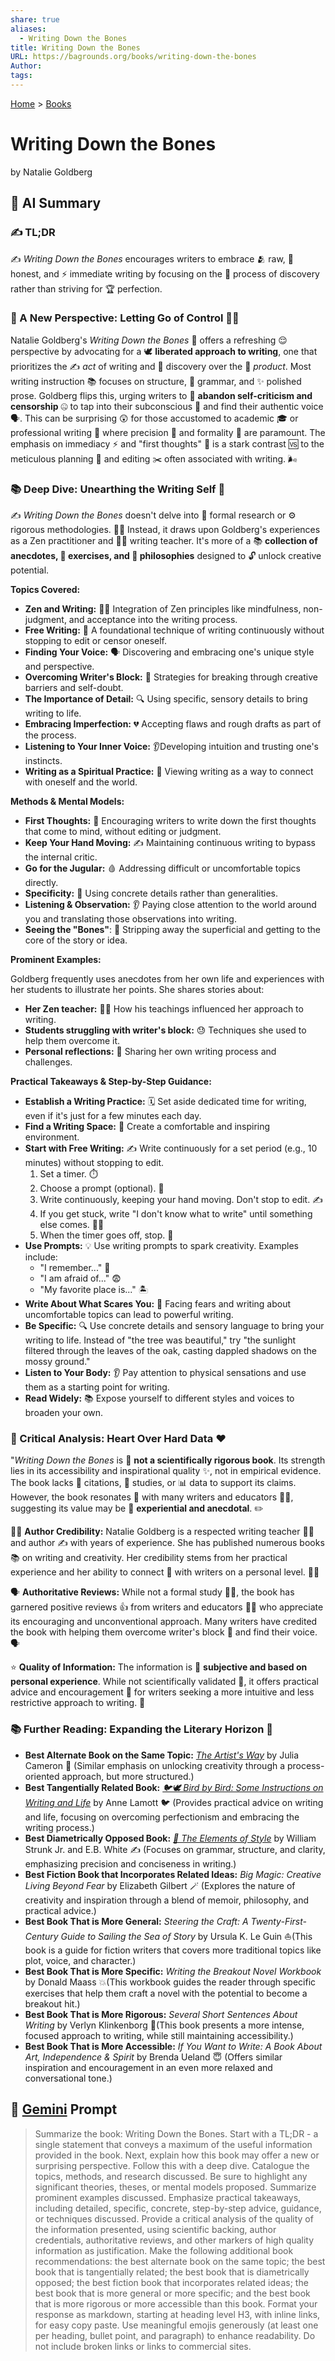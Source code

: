 ```yaml
---
share: true
aliases:
  - Writing Down the Bones
title: Writing Down the Bones
URL: https://bagrounds.org/books/writing-down-the-bones
Author: 
tags: 
---
```

[Home](../index.md) > [Books](./index.md)  
# Writing Down the Bones  
by Natalie Goldberg  
  
## 🤖 AI Summary  
### ✍️ TL;DR  
✍️ *Writing Down the Bones* encourages writers to embrace 🫂 raw, 💯 honest, and ⚡ immediate writing by focusing on the 🧭 process of discovery rather than striving for 🏆 perfection.  
  
### 🤔 A New Perspective: Letting Go of Control 🧘‍♀️  
  
Natalie Goldberg's *Writing Down the Bones* 🦴 offers a refreshing 😌 perspective by advocating for a 🕊️ **liberated approach to writing**, one that prioritizes the ✍️ *act* of writing and 🔎 discovery over the 📜 *product*. Most writing instruction 📚 focuses on structure, 📐 grammar, and ✨ polished prose. Goldberg flips this, urging writers to 🚫 **abandon self-criticism and censorship** 🤐 to tap into their subconscious 🤔 and find their authentic voice 🗣️. This can be surprising 😲 for those accustomed to academic 🎓 or professional writing 💼 where precision 🎯 and formality 👔 are paramount. The emphasis on immediacy ⚡ and "first thoughts" 💭 is a stark contrast 🆚 to the meticulous planning 📅 and editing ✂️ often associated with writing. 🌬️  
  
### 📚 Deep Dive: Unearthing the Writing Self 🧭  
  
✍️ *Writing Down the Bones* doesn't delve into 🔬 formal research or ⚙️ rigorous methodologies. 🧘‍♀️ Instead, it draws upon Goldberg's experiences as a Zen practitioner and 👩‍🏫 writing teacher. It's more of a 📚 **collection of anecdotes, 🤸 exercises, and 🧠 philosophies** designed to 🔓 unlock creative potential.  
  
**Topics Covered:**  
  
* **Zen and Writing:** 🧘‍♀️ Integration of Zen principles like mindfulness, non-judgment, and acceptance into the writing process.  
* **Free Writing:** 📝 A foundational technique of writing continuously without stopping to edit or censor oneself.  
* **Finding Your Voice:** 🗣️ Discovering and embracing one's unique style and perspective.  
* **Overcoming Writer's Block:** 🧱 Strategies for breaking through creative barriers and self-doubt.  
* **The Importance of Detail:** 🔍 Using specific, sensory details to bring writing to life.  
* **Embracing Imperfection:** 💔 Accepting flaws and rough drafts as part of the process.  
* **Listening to Your Inner Voice:** 👂Developing intuition and trusting one's instincts.  
* **Writing as a Spiritual Practice:** 🙏 Viewing writing as a way to connect with oneself and the world.  
  
**Methods & Mental Models:**  
  
* **First Thoughts:** 💭 Encouraging writers to write down the first thoughts that come to mind, without editing or judgment.  
* **Keep Your Hand Moving:** ✍️ Maintaining continuous writing to bypass the internal critic.  
* **Go for the Jugular:** 🩸 Addressing difficult or uncomfortable topics directly.  
* **Specificity:** 🎯 Using concrete details rather than generalities.  
* **Listening & Observation:** 👂 Paying close attention to the world around you and translating those observations into writing.  
* **Seeing the "Bones"**: 🦴 Stripping away the superficial and getting to the core of the story or idea.  
  
**Prominent Examples:**  
  
Goldberg frequently uses anecdotes from her own life and experiences with her students to illustrate her points. She shares stories about:  
  
* **Her Zen teacher:** 👨‍🏫 How his teachings influenced her approach to writing.  
* **Students struggling with writer's block:** 😓 Techniques she used to help them overcome it.  
* **Personal reflections:** 🤔 Sharing her own writing process and challenges.  
  
**Practical Takeaways & Step-by-Step Guidance:**  
  
* **Establish a Writing Practice:** 🗓️ Set aside dedicated time for writing, even if it's just for a few minutes each day.  
* **Find a Writing Space:** 🏡 Create a comfortable and inspiring environment.  
* **Start with Free Writing:** ✍️ Write continuously for a set period (e.g., 10 minutes) without stopping to edit.  
    1. Set a timer. ⏱️  
    2. Choose a prompt (optional). 📝  
    3. Write continuously, keeping your hand moving. Don't stop to edit. ✍️  
    4. If you get stuck, write "I don't know what to write" until something else comes. 🤷‍♀️  
    5. When the timer goes off, stop. 🎉  
* **Use Prompts:** 💡 Use writing prompts to spark creativity. Examples include:  
    * "I remember..." 🤔  
    * "I am afraid of..." 😨  
    * "My favorite place is..." 🏝️  
* **Write About What Scares You:** 👻 Facing fears and writing about uncomfortable topics can lead to powerful writing.  
* **Be Specific:** 🔍 Use concrete details and sensory language to bring your writing to life. Instead of "the tree was beautiful," try "the sunlight filtered through the leaves of the oak, casting dappled shadows on the mossy ground."  
* **Listen to Your Body:** 👂 Pay attention to physical sensations and use them as a starting point for writing.  
* **Read Widely:** 📚 Expose yourself to different styles and voices to broaden your own.  
  
### 🧐 Critical Analysis: Heart Over Hard Data ❤️  
  
"*Writing Down the Bones* is 📝 **not a scientifically rigorous book**. Its strength lies in its accessibility and inspirational quality ✨, not in empirical evidence. The book lacks 🧾 citations, 🔬 studies, or 📊 data to support its claims. However, the book resonates 📣 with many writers and educators 👩‍🏫, suggesting its value may be 🧠 **experiential and anecdotal**. ✏️  
  
🧘‍♀️ **Author Credibility:** Natalie Goldberg is a respected writing teacher 👩‍🏫 and author ✍️ with years of experience. She has published numerous books 📚 on writing and creativity. Her credibility stems from her practical experience and her ability to connect 🤝 with writers on a personal level. 🧘‍♀️  
  
🗣️ **Authoritative Reviews:** While not a formal study 🧑‍🎓, the book has garnered positive reviews 👍 from writers and educators 👩‍🏫 who appreciate its encouraging and unconventional approach. Many writers have credited the book with helping them overcome writer's block 🤯 and find their voice. 🗣️  
  
⭐ **Quality of Information:** The information is 🌈 **subjective and based on personal experience**. While not scientifically validated 🧪, it offers practical advice and encouragement 🙌 for writers seeking a more intuitive and less restrictive approach to writing. 📝  
  
### 📚 Further Reading: Expanding the Literary Horizon 🌌  
  
* **Best Alternate Book on the Same Topic:** *[The Artist's Way](./the-artists-way.md)* by Julia Cameron 🎨 (Similar emphasis on unlocking creativity through a process-oriented approach, but more structured.)  
* **Best Tangentially Related Book:** *[🐦🕊️ Bird by Bird: Some Instructions on Writing and Life](./bird-by-bird.md)* by Anne Lamott 🐦 (Provides practical advice on writing and life, focusing on overcoming perfectionism and embracing the writing process.)  
* **Best Diametrically Opposed Book:** *[🦢 The Elements of Style](./the-elements-of-style.md)* by William Strunk Jr. and E.B. White ✍️ (Focuses on grammar, structure, and clarity, emphasizing precision and conciseness in writing.)  
* **Best Fiction Book that Incorporates Related Ideas:** *Big Magic: Creative Living Beyond Fear* by Elizabeth Gilbert 🪄 (Explores the nature of creativity and inspiration through a blend of memoir, philosophy, and practical advice.)  
* **Best Book That is More General:** *Steering the Craft: A Twenty-First-Century Guide to Sailing the Sea of Story* by Ursula K. Le Guin ⛵(This book is a guide for fiction writers that covers more traditional topics like plot, voice, and character.)  
* **Best Book That is More Specific:** *Writing the Breakout Novel Workbook* by Donald Maass 💥(This workbook guides the reader through specific exercises that help them craft a novel with the potential to become a breakout hit.)  
* **Best Book That is More Rigorous:** *Several Short Sentences About Writing* by Verlyn Klinkenborg 🧐(This book presents a more intense, focused approach to writing, while still maintaining accessibility.)  
* **Best Book That is More Accessible:** *If You Want to Write: A Book About Art, Independence & Spirit* by Brenda Ueland 😇 (Offers similar inspiration and encouragement in an even more relaxed and conversational tone.)  
  
## 💬 [Gemini](https://gemini.google.com) Prompt  
> Summarize the book: Writing Down the Bones. Start with a TL;DR - a single statement that conveys a maximum of the useful information provided in the book. Next, explain how this book may offer a new or surprising perspective. Follow this with a deep dive. Catalogue the topics, methods, and research discussed. Be sure to highlight any significant theories, theses, or mental models proposed. Summarize prominent examples discussed. Emphasize practical takeaways, including detailed, specific, concrete, step-by-step advice, guidance, or techniques discussed. Provide a critical analysis of the quality of the information presented, using scientific backing, author credentials, authoritative reviews, and other markers of high quality information as justification. Make the following additional book recommendations: the best alternate book on the same topic; the best book that is tangentially related; the best book that is diametrically opposed; the best fiction book that incorporates related ideas; the best book that is more general or more specific; and the best book that is more rigorous or more accessible than this book. Format your response as markdown, starting at heading level H3, with inline links, for easy copy paste. Use meaningful emojis generously (at least one per heading, bullet point, and paragraph) to enhance readability. Do not include broken links or links to commercial sites.